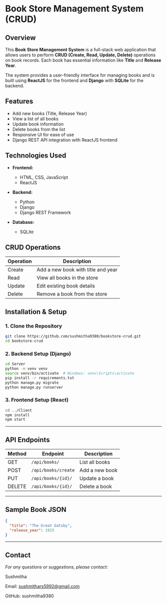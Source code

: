# Book Store Management System (CRUD)

## Overview
This **Book Store Management System** is a full-stack web application that allows users to perform **CRUD (Create, Read, Update, Delete)** operations on book records. Each book has essential information like **Title** and **Release Year**.

The system provides a user-friendly interface for managing books and is built using **ReactJS** for the frontend and **Django** with **SQLite** for the backend.

## Features
- Add new books (Title, Release Year)
- View a list of all books
- Update book information
- Delete books from the list
- Responsive UI for ease of use
- Django REST API integration with ReactJS frontend

## Technologies Used

- **Frontend:**
  - HTML, CSS, JavaScript
  - ReactJS

- **Backend:**
  - Python
  - Django
  - Django REST Framework

- **Database:**
  - SQLite

## CRUD Operations

| Operation | Description                              |
|-----------|------------------------------------------|
| Create    | Add a new book with title and year       |
| Read      | View all books in the store              |
| Update    | Edit existing book details               |
| Delete    | Remove a book from the store             |

## Installation & Setup

### 1. Clone the Repository

```bash
git clone https://github.com/sushmitha9380/bookstore-crud.git
cd bookstore-crud
```
### 2. Backend Setup (Django)
```bash
cd Server
python -m venv venv
source venv/bin/activate  # Windows: venv\Scripts\activate
pip install -r requirements.txt
python manage.py migrate
python manage.py runserver
```
### 3. Frontend Setup (React)
```bash
cd ../Client
npm install
npm start
```
---

## API Endpoints

| Method | Endpoint           | Description        |
|--------|--------------------|--------------------|
| GET    | `/api/books/`      | List all books     |
| POST   | `/api/books/create`| Add a new book     |
| PUT    | `/api/books/{id}/` | Update a book      |
| DELETE | `/api/books/{id}/` | Delete a book      |

---

## Sample Book JSON

```json
{
  "title": "The Great Gatsby",
  "release_year": 1925
}
```
---

## Contact
*For any questions or suggestions, please contact:*

Sushmitha

Email: sushmithars5992@gmail.com

GitHub: sushmitha9380


